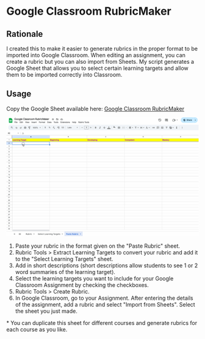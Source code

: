 # Google Classroom RubricMaker

## Rationale
I created this to make it easier to generate rubrics in the proper format to be imported into Google Classroom. When editing an assignment, you can create a rubric but you can also import from Sheets. My script generates a Google Sheet that allows you to select certain learning targets and allow them to be imported correctly into Classroom.

## Usage
Copy the Google Sheet available here: [Google Classroom RubricMaker](https://docs.google.com/spreadsheets/d/1sMugQFmxFl5JWtNfcGzrE1Z0E_VqRskVYaMTInfQm4A/copy)

![How to use it animated gif](rubricmaker.gif)

1. Paste your rubric in the format given on the "Paste Rubric" sheet.
2. Rubric Tools > Extract Learning Targets to convert your rubric and add it to the "Select Learning Targets" sheet.
3. Add in short descriptions (short descriptions allow students to see 1 or 2 word summaries of the learning target).
4. Select the learning targets you want to include for your Google Classroom Assignment by checking the checkboxes.
5. Rubric Tools > Create Rubric.
6. In Google Classroom, go to your Assignment. After entering the details of the assignment, add a rubric and select "Import from Sheets". Select the sheet you just made.

\* You can duplicate this sheet for different courses and generate rubrics for each course as you like.
